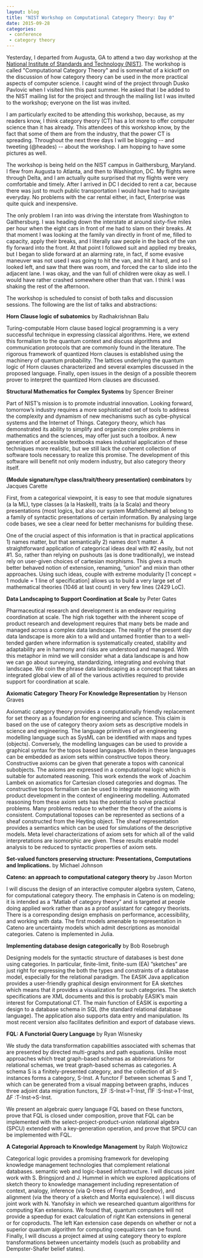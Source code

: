 ```yaml
---
layout: blog
title: "NIST Workshop on Computational Category Theory: Day 0"
date: 2015-09-28
categories:
 - conference
 - category theory
---
```


Yesterday, I departed from Augusta, GA to attend a two day workshop at the <a href="http://www.nist.gov">National Institute of Standards and Technology (NIST)</a>.  The workshop is called "Computational Category Theory" and is somewhat of a kickoff on the discussion of how category theory can be used in the more practical aspects of computer science.  I caught wind of the project through Dusko Pavlovic when I visited him this past summer.  He asked that I be added to the NIST mailing list for the project and through the mailing list I was invited to the workshop; everyone on the list was invited.

I am particularly excited to be attending this workshop, because, as my readers know, I think category theory (CT) has a lot more to offer computer science than it has already.  This attendees of this workshop know, by the fact that some of them are from the industry, that the power CT is spreading.  Throughout the next three days I will be blogging -- and tweeting (@heades) -- about the workshop.  I am hopping to have some pictures as well.

The workshop is being held on the NIST campus in Gaithersburg, Maryland.  I flew from Augusta to Atlanta, and then to Washington, DC.  My flights were through Delta, and I am actually quite surprised that my flights were very comfortable and timely.  After I arrived in DC I decided to rent a car, because there was just to much public transportation I would have had to navigate everyday.  No problems with the car rental either, in fact, Enterprise was quite quick and inexpensive.

The only problem I ran into was driving the interstate from Washington to Gaithersburg.  I was heading down the interstate at around sixty-five miles per hour when the eight cars in front of me had to slam on their breaks.  At that moment I was looking at the family van directly in front of me, filled to capacity, apply their breaks, and I literally saw people in the back of the van fly forward into the front.  At that point I followed suit and applied my breaks, but I began to slide forward at an alarming rate, in fact, if some evasive maneuver was not used I was going to hit the van, and hit it hard, and so I looked left, and saw that there was room, and forced the car to slide into the adjacent lane.  I was okay, and the van full of children were okay as well.  I would have rather crashed somewhere other than that van.  I think I was shaking the rest of the afternoon.

The workshop is scheduled to consist of both talks and discussion sessions.  The following are the list of talks and abstractions:

<strong>Horn Clause logic of subatomics</strong> by Radhakrishnan Balu

Turing-computable Horn clause based logical programming is a very successful technique in expressing classical algorithms. Here, we extend this formalism to the quantum context and discuss algorithms and communication protocols that are commonly found in the literature. The rigorous framework of quantized Horn clauses is established using the machinery of quantum probability. The lattices underlying the quantum logic of Horn clauses characterized and several examples discussed in the proposed language. Finally, open issues in the design of a possible theorem prover to interpret the quantized Horn clauses are discussed.

<strong>Structural Mathematics for Complex Systems</strong> by Spencer Breiner

Part of NIST’s mission is to promote industrial innovation. Looking forward, tomorrow’s industry requires a more sophisticated set of tools to address the complexity and dynamism of new mechanisms such as cybe-physical systems and the Internet of Things. Category theory, which has demonstrated its ability to simplify and organize complex problems in mathematics and the sciences, may offer just such a toolbox. A new generation of accessible textbooks makes industrial application of these techniques more realistic, but we still lack the coherent collection of software tools necessary to realize this promise. The development of this software will benefit not only modern industry, but also category theory itself.

<strong>(Module signature/type class/trait/theory presentation) combinators</strong> by Jacques Carette

First, from a categorical viewpoint, it is easy to see that module signatures (a la ML), type classes (a la Haskell), traits (a la Scala) and theory presentations (most logics, but also our system MathScheme) all belong to a family of syntactic presentations of certain information. By analysing large code bases, we see a clear need for better mechanisms for building these.

One of the crucial aspect of this information is that in practical applications 1) names matter, but that semantically 2) names don’t matter. A straightforward application of categorical ideas deal with #2 easily, but not #1. So, rather than relying on pushouts (as is done traditionally), we instead rely on user-given choices of cartesian morphisms. This gives a much better behaved notion of extension, renaming, ”union” and mixin than other approaches.
Using such ideas, couple with extreme modularity [1 concept = 1 module = 1 line of specification] allows us to build a very large set of mathematical theories (1046 at last count) in very few lines (2429 LoC).

<strong>Data Landscaping to Support Coordination at Scale</strong> by Peter Gates

Pharmaceutical research and development is an endeavor requiring coordination at scale. The high risk together with the inherent scope of product research and development requires that many bets be made and managed across a complex data landscape. The reality of the present day data landscape is more akin to a wild and untamed frontier than to a well-tended garden where information is systematically created, stability and adaptability are in harmony and risks are understood and managed. With this metaphor in mind we will consider what a data landscape is and how we can go about surveying, standardizing, integrating and evolving that landscape. We coin the phrase data landscaping as a concept that takes an integrated global view of all of the various activities required to provide support for coordination at scale.

<strong>Axiomatic Category Theory For Knowledge Representation</strong> by Henson Graves

Axiomatic category theory provides a computationally friendly replacement for set theory as a foundation for engineering and science. This claim is based on the use of category theory axiom sets as descriptive models in science and engineering. The language primitives of an engineering modelling language such as SysML can be identified with maps and types (objects). Conversely, the modelling languages can be used to provide a graphical syntax for the topos based languages. Models in these languages can be embedded as axiom sets within constructive topos theory. Constructive axioms can be given that generate a topos with canonical subobjects. The axioms are expressed in a computational logic which is suitable for automated reasoning. This work extends the work of Joachim Lambek on axiomatics for Cartesian closed categories and dogmas. The constructive topos formalism can be used to integrate reasoning with product development in the context of engineering modelling. Automated reasoning from these axiom sets has the potential to solve practical problems. Many problems reduce to whether the theory of the axioms is consistent. Computational toposes can be represented as sections of a sheaf constructed from the Heyting object. The sheaf representation provides a semantics which can be used for simulations of the descriptive models. Meta level characterizations of axiom sets for which all of the valid interpretations are isomorphic are given. These results enable model analysis to be reduced to syntactic properties of axiom sets.

<strong>Set-valued functors preserving structure: Presentations, Computations and Implications.</strong> by Michael Johnson

<strong>Cateno: an approach to computational category theory</strong> by Jason Morton

I will discuss the design of an interactive computer algebra system, Cateno, for computational category theory. The emphasis in Cateno is on modeling; it is intended as a ”Matlab of category theory” and is targeted at people doing applied work rather than as a proof assistant for category theorists. There is a corresponding design emphasis on performance, accessibility, and working with data. The first models amenable to representation in Cateno are uncertainty models which admit descriptions as monoidal categories. Cateno is implemented in Julia.

<strong>Implementing database design categorically</strong> by Bob Rosebrugh

Designing models for the syntactic structure of databases is best done using categories. In particular, finite-limit, finite-sum (EA) ”sketches” are just right for expressing the both the types and constraints of a database model, especially for the relational paradigm.
The EASIK Java application provides a user-friendly graphical design environment for EA sketches which means that it provides a visualization for such categories. The sketch specifications are XML documents and this is probably EASIK’s main interest for Computational CT. The main function of EASIK is exporting a design to a database schema in SQL (the standard relational database language). The application also supports data entry and manipulation. Its most recent version also facilitates definition and export of database views.


<strong>FQL: A Functorial Query Language</strong> by Ryan Wisnesky

We study the data transformation capabilities associated with schemas that are presented by directed multi-graphs and path equations. Unlike most approaches which treat graph-based schemas as abbreviations for relational schemas, we treat graph-based schemas as categories. A schema S is a finitely-presented category, and the collection of all S-instances forms a category, S-Inst. A functor F between schemas S and T, which can be generated from a visual mapping between graphs, induces three adjoint data migration functors,
ΣF :S-Inst→T-Inst, ΠF :S-Inst→T-Inst, ∆F :T-Inst→S-Inst.

We present an algebraic query language FQL based on these functors, prove that FQL is closed under composition, prove that FQL can be implemented with the select-project-product-union relational algebra (SPCU) extended with a key-generation operation, and prove that SPCU can be implemented with FQL.

<strong>A Categorial Approach to Knowledge Management</strong> by Ralph Wojtowicz

Categorical logic provides a promising framework for developing knowledge management technologies that complement relational databases. semantic web and logic-based infrastructure. I will discuss joint work with S. Bringsjord and J. Hummel in which we explored applications of sketch theory to knowledge management including representation of context, analogy, inference (via Q-trees of Freyd and Scedrov), and alignment (via the theory of a sketch and Morita equivalence). I will discuss joint work with N. Yanofsky in which we researched quantum algorithms for computing Kan extensions. We found that, quantum computers will not provide a speedup for exact calculation of right Kan extensions in general or for coproducts. The left Kan extension case depends on whether or not a superior quantum algorithm for computing coequalizers can be found. Finally, I will discuss a project aimed at using category theory to explore transformations between uncertainty models (such as probability and Dempster-Shafer belief states).